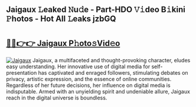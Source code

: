 ## Jaigaux 𝙻eaked 𝙽u𝚍e - Part-HDO 𝚅𝚒deo B𝚒kini 𝙿hotos - Hot All 𝙻eaks jzbGQ

# <h2><a href="http://ld30fr.urlbe.top/?page=Jaigaux">🔗🔗👉👉 Jaigaux P𝚑oto𝚜Vid𝚎o</a></h2>

[![Jaigaux](https://i.imgur.com/eBuTRDB.gif)](http://ld30fr.urlbe.top/?page=Jaigaux)
Jaigaux, a multifaceted and thought-provoking character, eludes easy understanding. Her innovative use of digital media for self-presentation has captivated and enraged followers, stimulating debates on privacy, artistic expression, and the essence of online communities. Regardless of her future decisions, her influence on digital media is indisputable. Armed with an unyielding spirit and undeniable allure, Jaigaux reach in the digital universe is boundless.
